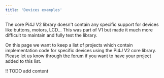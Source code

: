 ```yaml
---
title: 'Devices examples'
---
```


The core Pi4J V2 library doesn't contain any specific support for devices like buttons, motors, LCD... This was part of V1 but made it much more difficult to maintain and fully test the library.

On this page we want to keep a list of projects which contain implementation code for specific devices using the Pi4J V2 core library. Please let us know through [the forum](https://forum.pi4j.com) if you want to have your project added to this list.

!! TODO add content